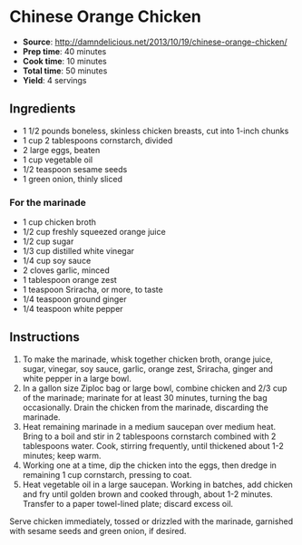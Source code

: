 # Chinese Orange Chicken
 * **Source**: http://damndelicious.net/2013/10/19/chinese-orange-chicken/
 * **Prep time**: 40 minutes
 * **Cook time**: 10 minutes
 * **Total time**: 50 minutes
 * **Yield**: 4 servings

## Ingredients
 * 1 1/2 pounds boneless, skinless chicken breasts, cut into 1-inch chunks
 * 1 cup 2 tablespoons cornstarch, divided
 * 2 large eggs, beaten
 * 1 cup vegetable oil
 * 1/2 teaspoon sesame seeds
 * 1 green onion, thinly sliced

### For the marinade
 * 1 cup chicken broth
 * 1/2 cup freshly squeezed orange juice
 * 1/2 cup sugar
 * 1/3 cup distilled white vinegar
 * 1/4 cup soy sauce
 * 2 cloves garlic, minced
 * 1 tablespoon orange zest
 * 1 teaspoon Sriracha, or more, to taste
 * 1/4 teaspoon ground ginger
 * 1/4 teaspoon white pepper

## Instructions
1. To make the marinade, whisk together chicken broth, orange juice, sugar, vinegar, soy sauce, garlic, orange zest, Sriracha, ginger and white pepper in a large bowl.
2. In a gallon size Ziploc bag or large bowl, combine chicken and 2/3 cup of the marinade; marinate for at least 30 minutes, turning the bag occasionally. Drain the chicken from the marinade, discarding the marinade.
3. Heat remaining marinade in a medium saucepan over medium heat. Bring to a boil and stir in 2 tablespoons cornstarch combined with 2 tablespoons water. Cook, stirring frequently, until thickened about 1-2 minutes; keep warm.
4. Working one at a time, dip the chicken into the eggs, then dredge in remaining 1 cup cornstarch, pressing to coat.
5. Heat vegetable oil in a large saucepan. Working in batches, add chicken and fry until golden brown and cooked through, about 1-2 minutes. Transfer to a paper towel-lined plate; discard excess oil.

Serve chicken immediately, tossed or drizzled with the marinade, garnished with sesame seeds and green onion, if desired.
